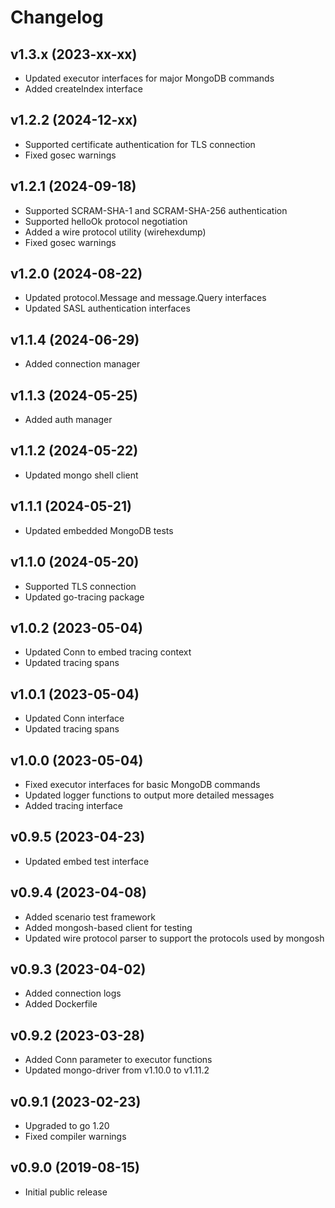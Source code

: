 # Changelog

## v1.3.x (2023-xx-xx)
- Updated executor interfaces for major MongoDB commands
- Added createIndex interface

## v1.2.2 (2024-12-xx)
- Supported certificate authentication for TLS connection
- Fixed gosec warnings

## v1.2.1 (2024-09-18)
- Supported SCRAM-SHA-1 and SCRAM-SHA-256 authentication
- Supported helloOk protocol negotiation
- Added a wire protocol utility (wirehexdump)
- Fixed gosec warnings

## v1.2.0 (2024-08-22)
- Updated protocol.Message and message.Query interfaces
- Updated SASL authentication interfaces

## v1.1.4 (2024-06-29)
- Added connection manager

## v1.1.3 (2024-05-25)
- Added auth manager

## v1.1.2 (2024-05-22)
- Updated mongo shell client

## v1.1.1 (2024-05-21)
- Updated embedded MongoDB tests

## v1.1.0 (2024-05-20)
- Supported TLS connection
- Updated go-tracing package

## v1.0.2 (2023-05-04)
- Updated Conn to embed tracing context
- Updated tracing spans

## v1.0.1 (2023-05-04)
- Updated Conn interface
- Updated tracing spans

## v1.0.0 (2023-05-04)
- Fixed executor interfaces for basic MongoDB commands
- Updated logger functions to output more detailed messages
- Added tracing interface

## v0.9.5 (2023-04-23)
- Updated embed test interface

## v0.9.4 (2023-04-08)
- Added scenario test framework
- Added mongosh-based client for testing
- Updated wire protocol parser to support the protocols used by mongosh

## v0.9.3 (2023-04-02)
- Added connection logs
- Added Dockerfile

## v0.9.2 (2023-03-28)
- Added Conn parameter to executor functions
- Updated mongo-driver from v1.10.0 to v1.11.2

## v0.9.1 (2023-02-23)
- Upgraded to go 1.20
- Fixed compiler warnings

## v0.9.0 (2019-08-15)
- Initial public release
